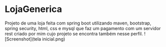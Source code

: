 # LojaGenerica
Projeto de uma loja feita com spring boot utilizando maven, bootstrap, spring security, html, css e mysql que faz um pagamento com um servidor rest criado por mim cujo projeto se encontra também nesse perfil.
![Screenshot](tela inicial.png)
